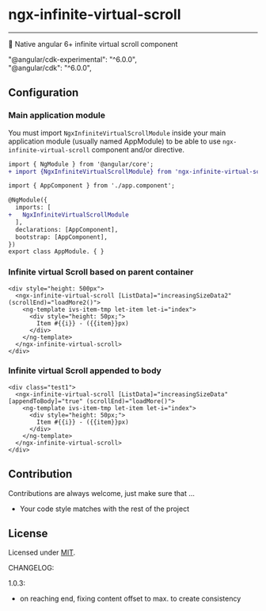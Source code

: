 # ngx-infinite-virtual-scroll
---
:rocket: Native angular 6+ infinite virtual scroll component

"@angular/cdk-experimental": "^6.0.0",\
"@angular/cdk": "^6.0.0",  



## Configuration

### Main application module

You must import `NgxInfiniteVirtualScrollModule` inside your main application module (usually named AppModule) to be able to use `ngx-infinite-virtual-scroll` component and/or directive.

```diff
import { NgModule } from '@angular/core';
+ import {NgxInfiniteVirtualScrollModule} from 'ngx-infinite-virtual-scroll';

import { AppComponent } from './app.component';

@NgModule({
  imports: [
+   NgxInfiniteVirtualScrollModule
  ],
  declarations: [AppComponent],
  bootstrap: [AppComponent],
})
export class AppModule. { }

```


### Infinite virtual Scroll based on parent container
```
<div style="height: 500px">
  <ngx-infinite-virtual-scroll [ListData]="increasingSizeData2" (scrollEnd)="loadMore2()">
    <ng-template ivs-item-tmp let-item let-i="index">
      <div style="height: 50px;">
        Item #{{i}} - ({{item}}px)
      </div>
    </ng-template>
  </ngx-infinite-virtual-scroll>
</div>

```

### Infinite virtual Scroll appended to body
```
<div class="test1">
  <ngx-infinite-virtual-scroll [ListData]="increasingSizeData" [appendToBody]="true" (scrollEnd)="loadMore()">
    <ng-template ivs-item-tmp let-item let-i="index">
      <div style="height: 50px;">
        Item #{{i}} - ({{item}}px)
      </div>
    </ng-template>
  </ngx-infinite-virtual-scroll>
</div>
```


## Contribution

Contributions are always welcome, just make sure that ...

- Your code style matches with the rest of the project

## License

Licensed under [MIT](https://opensource.org/licenses/MIT).


CHANGELOG:

  1.0.3:
  * on reaching end, fixing content offset to max. to create consistency

